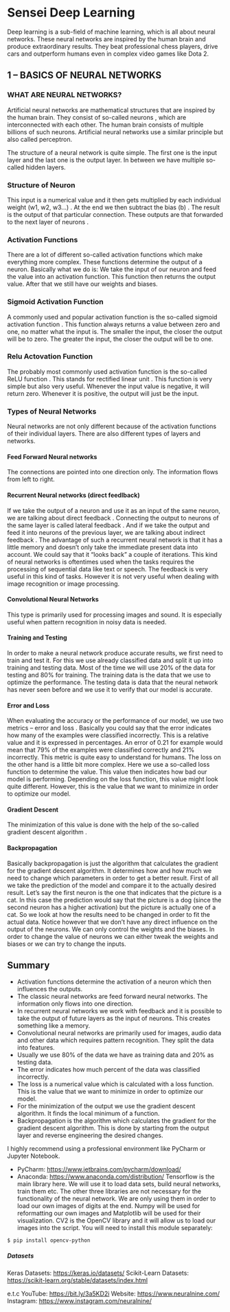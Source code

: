 # Sensei Deep Learning

Deep learning is a sub-field of machine learning, which is all about neural networks. These neural networks are inspired by the human brain and produce extraordinary results. They beat professional chess players, drive cars and outperform humans even in complex video games like Dota 2.

## 1 – BASICS OF NEURAL NETWORKS

### WHAT ARE NEURAL NETWORKS?

Artificial neural networks are mathematical structures that are inspired by the human brain. They consist of so-called neurons , which are interconnected with each other. The human brain consists of multiple billions of such neurons. Artificial neural networks use a similar principle but also called perceptron.

The structure of a neural network is quite simple. The first one is the input layer and the last one is the output layer. In between we have multiple so-called hidden layers.

### Structure of Neuron

This input is a numerical value and it then gets multiplied by each individual weight (w1, w2, w3...) . At the end we then subtract the bias (b) . The result is the output of that particular connection. These outputs are that forwarded to the next layer of neurons .

### Activation Functions

There are a lot of different so-called activation functions which make everything more complex. These functions determine the output of a neuron. Basically what we do is: We take the input of our neuron and feed the value into an activation function. This function then returns the output value. After that we still have our weights and biases.

### Sigmoid Activation Function

A commonly used and popular activation function is the so-called sigmoid activation function . This function always returns a value between zero and one, no matter what the input is. The smaller the input, the closer the output will be to zero. The greater the input, the closer the output will be to one.

### Relu Actovation Function

The probably most commonly used activation function is the so-called ReLU function . This stands for rectified linear unit . This function is very simple but also very useful. Whenever the input value is negative, it will return zero. Whenever it is positive, the output will just be the input.

### Types of Neural Networks

Neural networks are not only different because of the activation functions of
their individual layers. There are also different types of layers and networks.

#### Feed Forward Neural networks

The connections are pointed into one direction only. The information flows from left to right.

#### Recurrent Neural networks (direct feedlback)

If we take the output of a neuron and use it as an input of the same neuron, we are talking about direct feedback . Connecting the output to neurons of the same layer is called lateral feedback . And if we take the output and feed it into neurons of the previous layer, we are talking about indirect feedback .
The advantage of such a recurrent neural network is that it has a little memory
and doesn’t only take the immediate present data into account. We could say
that it “looks back” a couple of iterations. This kind of neural networks is oftentimes used when the tasks requires the processing of sequential data like text or speech. The feedback is very useful in this kind of tasks. However it is not very useful when dealing with image recognition or image processing.

#### Convolutional Neural Networks

This type is primarily used for processing images and sound. It is especially useful when pattern recognition in noisy data is needed.

#### Training and Testing

In order to make a neural network produce accurate results, we first need to train and test it. For this we use already classified data and split it up into training and testing data. Most of the time we will use 20% of the data for testing and 80% for training. The training data is the data that we use to optimize the performance. The testing data is data that the neural network has never seen before and we use it to verify that our model is accurate.

#### Error and Loss

When evaluating the accuracy or the performance of our model, we use two metrics – error and loss .
Basically you could say that the error indicates how many of the examples were classified incorrectly. This is a relative value and it is expressed in percentages. An error of 0.21 for example would mean that 79% of the examples were classified correctly and 21% incorrectly. This metric is quite easy to understand for humans.
The loss on the other hand is a little bit more complex. Here we use a so-called loss function to determine the value. This value then indicates how bad our model is performing. Depending on the loss function, this value might look quite different. However, this is the value that we want to minimize in order to optimize our model.

#### Gradient Descent

The minimization of this value is done with the help of the so-called gradient descent algorithm .

#### Backpropagation

Basically backpropagation is just the algorithm that calculates the gradient for the gradient descent algorithm. It determines how and how much we need to change which parameters in order to get a better result.
First of all we take the prediction of the model and compare it to the actually desired result.
Let’s say the first neuron is the one that indicates that the picture is a cat. In this case the prediction would say that the picture is a dog (since the second neuron has a higher activation) but the picture is actually one of a cat.
So we look at how the results need to be changed in order to fit the actual data. Notice however that we don’t have any direct influence on the output of the neurons. We can only control the weights and the biases.
In order to change the value of neurons we can either tweak the weights and biases or we can try to change the inputs.

## Summary

- Activation functions determine the activation of a neuron which then influences the outputs.
- The classic neural networks are feed forward neural networks. The information only flows into one direction.
- In recurrent neural networks we work with feedback and it is possible to take the output of future layers as the input of neurons. This creates something like a memory.
- Convolutional neural networks are primarily used for images, audio data and other data which requires pattern recognition. They split the data into features.
- Usually we use 80% of the data we have as training data and 20% as testing data.
- The error indicates how much percent of the data was classified incorrectly.
- The loss is a numerical value which is calculated with a loss function. This is the value that we want to minimize in order to optimize our model.
- For the minimization of the output we use the gradient descent algorithm. It finds the local minimum of a function.
- Backpropagation is the algorithm which calculates the gradient for the gradient descent algorithm. This is done by starting from the output layer and reverse engineering the desired changes.

I highly recommend using a professional environment like PyCharm or Jupyter Notebook.

- PyCharm: https://www.jetbrains.com/pycharm/download/
- Anaconda: https://www.anaconda.com/distribution/
  Tensorflow is the main library here. We will use it to load data sets, build neural networks, train them etc. The other three libraries are not necessary for the functionality of the neural network. We are only using them in order to load our own images of digits at the end.
  Numpy will be used for reformatting our own images and Matplotlib will be used for their visualization.
  CV2 is the OpenCV library and it will allow us to load our images into the script. You will need to install this module separately:

```
$ pip install opencv-python
```

##### Datasets

Keras Datasets: https://keras.io/datasets/
Scikit-Learn Datasets: https://scikit-learn.org/stable/datasets/index.html

e.t.c
YouTube: https://bit.ly/3a5KD2i
Website: https://www.neuralnine.com/
Instagram: https://www.instagram.com/neuralnine/